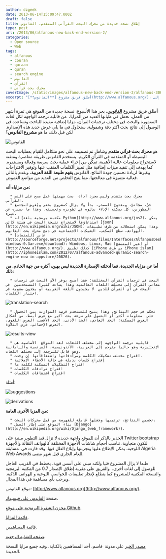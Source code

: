```yaml
---
author: dzgeek
date: 2013-06-14T15:09:47.000Z
draft: false
title: إطلاق نسخة جديدة من محرك البحث القرآني المتقدم، الفانوس
type: post
url: /2013/06/alfanous-new-back-end-version-2/
categories:
  - Open source
  - Web
tags:
  - alfanous
  - couran
  - quraan
  - quran
  - search engine
  - الفانوس
  - القرآن
  - محرك بحث قرآني
coverImage: /static/images/alfanous-new-back-end-version-2/alfanous-300x131.png
excerpt: "أطلق فريق مشروع [**الفانوس**](http://www.alfanous.org/)، بحر هذا الأسبوع، نسخة جديدة من الموقع هي ثمرة أشهر من العمل،\_تحمل في طياتها العديد من المزايا، \_من قابلية ترجمة الواجهة\_لكل لغات المعمورة والبحث في مختلف ترجمات القرآن، مزايا إضافية مفيدة للباحث وتساعده في الوصول إلى"
---
```

أطلق فريق مشروع [**الفانوس**](http://www.alfanous.org/)، بحر هذا الأسبوع، نسخة جديدة من الموقع هي ثمرة أشهر من العمل، تحمل في طياتها العديد من المزايا،  من قابلية ترجمة الواجهة لكل لغات المعمورة والبحث في مختلف ترجمات القرآن، مزايا إضافية مفيدة للباحث وتساعده في الوصول إلى نتائج بحث آكثر دقة وشمولية. سنحاول في ما يلي عرض جديد هذه الإصدارة. لكن قبل ذلك، ما هو **مشروع الفانوس**؟

![الفانوس](/static/images/alfanous-new-back-end-version-2/alfanous-300x131.png)

هو **محرك بحث قرآني متقدم** وشامل تم تصميمه على نحو متكامل للقيام بعمليات البحث البسيطة أو المتقدمة في القرآن الكريم. يستخدم الفانوس طريقة معاصرة ومتقنة لاستخراج معلومات عالية الأهمية، تمكّن من إجراء عملية بحث سريعة وفعالة ومستقرة. كما يهدف إلى تنفيذ ميزات إضافية مثل تمييز الكلمات المنقب عنها وتوفير الاقتراحات وغيرها لزيادة تحسين جودة النتائج. الفانوس **يفهم طبيعة اللغة العربية**، ويقدم بالتالي فعالية متميزة في معالجتها، مما يتيح التخلص من العديد من مواضع الغموض.

**من مزاياه أنه:**

~~~
  * محرك بحث متقدم وليس مجرد أداة  بحث مهمتها عمل مسح على النص القرآني.
  * حرٌ، مجانيٌ، ومفتوح المصدر، بدأ ولا يزال كمشروع بحثي ويُعرض لمجتمع المطورين، كل يمكنه الإدلاء بدلوه في تطويره وتحسينه. وهذا ما يميزه عن غيره.
  * له [مكتبة برمجية بلغة Python](http://www.alfanous.org/jos2)، يمكن استدعاؤها لاستخراج نتيجة البحث في هيئة كائن [json](http://en.wikipedia.org/wiki/JSON)، وهذا يمكن استغلاله من طرف تطبيقات الهواتف، سطح المكتب، الشبكات الاجتماعية في دمج محرك بحث الفانوس.
  * عابر [للمنصات](http://sourceforge.net/projects/alfanous/files/Interfaces/AlfanousDesktop/0.3/alfanousDesktop-windows-0.3ar.exe/download): Windows, Linux, Mac أو [عبر المتصفح](http://www.alfanous.org/). كذلك تطبيق [iPhone من طرف iPhone islam](http://iphoneislam.com/2012/07/alfanous-advanced-quranic-search-engine-now-in-appstore/20826).
~~~

**أما عن مزاياه الجديدة، فما أدخلته الإصدارة الجديدة ليس بهين، أكثره من جهة الخادم. من ذلك:**

~~~
  * البحث في ترجمات القرآن المختلقة: فقد أصبح يوفر الآن البحث في ترجمات معاني القرآن إلى مختلف اللغات العالمية وهذا يساعد كثيرا المستخدمين  في البحث عن آي القرآن للذين  لا يجيدون اللغة العربية أو يجدون صعوبة في اختيار الكلمات.
~~~

![translation-search](/static/images/alfanous-new-back-end-version-2/translation-search.png)

~~~
  * تحكم في حجم النتائج، وهذا يتيح للمستخدم فرصة الموازنة بين الحصول على  معلومات أكثر أو الحصول على سرعة بحث أكبر مع عرض أبسط. من أشكال العرض الممكنة: الحد العادي، الحد الأدنى، الحد الأقصى، العرض اللغوي، العرض الإحصائي، عرض التلاوة.
~~~

![results-view](/static/images/alfanous-new-back-end-version-2/results-view.png)

~~~
  * قابلية ترجمة الواجهة إلى مختلف اللغات: لغة الموقع  الأساسية هي الإنجليزية وهو حاليا مترجم إلى العربية، الأندونيسية، الفرنسية واليابانية وهو قابل للترجمة إلى مختلف اللغات.
  * اقتراح مختلف تشكيلات الكلمة ومرادفاتها واشتقاقاتها إن وجدت،
  * إقتراح كلمات بديلة في حالة الأخطاء الإملائية
  * اقتراح التشكيلات الممكنة لكلمة ما
  * اقتراح مرادفات الكلمات
  * اقتراح اشتقاقات الكلمات
~~~

أمثلة:

![suggestions](/static/images/alfanous-new-back-end-version-2/suggestions.png)

![derivations](/static/images/alfanous-new-back-end-version-2/derivations.png)

**من المزيا الأخرى العامة:**

~~~
  * تحسين النتائج، ترتيبها وجعلها قابلة للفهرسة من قبل محركات البحث.
  * بناء الموقع على إطار العمل [Django](http://en.wikipedia.org/wiki/Django_(web_framework)).
~~~

الجدير بالذكر أن[ للموقع واجهة جديدة لا تزال قيد التطوير](http://dj.alfanous.org/) مبنية على [Twitter bootstrap](http://en.wikipedia.org/wiki/Twitter_Bootstrap) لتكون متجاوبة، تناسب أحجام شاشات الأجهزة المختلفة كالهواتف النقالة والأجهزة اللوحية، يمكن الإطلاع عليها وتجربتها وإبلاغ العلل فيها. وقد فازت في  مسابقة Algeria Web Awards للعام الجاري قبل شهر مضى.

طبعا لا يزال المشروع فتيا ولكنه مبني على أسس قوية. يخطط في القريب العاجل للوصول إلى لغات أخرى.  والفريق على مقربة إطلاق الإصدار 0.7 من المكتبة البرمجية والنسخة المكتبية للمشروع كما يتطلع لإنجاز تطبيقات للحواسب اللوحية و للهواتف الذكية. ويرحب بأي مساهمة في هذا المجال.

موقع الفانوس: [http://www.alfanous.org](http://www.alfanous.org/).

صفحة [الفانوس على فيسبوك](https://www.facebook.com/Alfanous).

[مخزن الشفرة البرمجية على موقع Github](https://github.com/Alfanous-team/alfanous).

[قائمة المزايا](https://github.com/Alfanous-team/alfanous#search-features).

[قائمة المساهمين](https://github.com/Alfanous-team/alfanous/blob/master/AUTHORS.rst).

[صفحة للتغذية الرجعية](http://feedback.alfanous.org/).

[مصدر الخبر](http://www.kacemb.com/%D8%A5%D8%B7%D9%84%D8%A7%D9%82-%D8%A7%D9%84%D8%A5%D8%B5%D8%AF%D8%A7%D8%B1%D8%A9-%D8%A7%D9%84%D8%AC%D8%AF%D9%8A%D8%AF%D8%A9-%D9%84%D9%85%D9%88%D9%82%D8%B9-%D8%A7%D9%84%D9%81%D8%A7%D9%86%D9%88%D8%B3/) على مدونة  قاسم، أحد المساهمين بالكتابة، وفيه جميع مزايا النسخة الجديدة.
